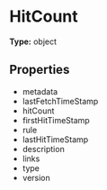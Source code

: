 # HitCount


**Type:** object

## Properties
* metadata
* lastFetchTimeStamp
* hitCount
* firstHitTimeStamp
* rule
* lastHitTimeStamp
* description
* links
* type
* version
